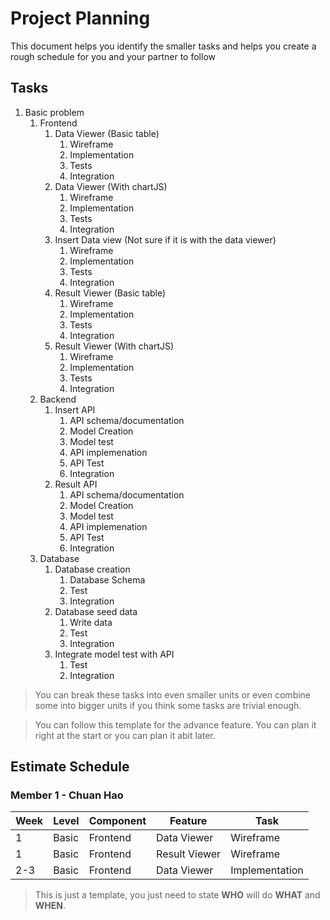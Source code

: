 # Project Planning

This document helps you identify the smaller tasks and helps you create a rough schedule for you and your partner to follow

## Tasks

1. Basic problem
   1. Frontend
      1. Data Viewer (Basic table)
         1. Wireframe
         2. Implementation
         3. Tests
         4. Integration
      2. Data Viewer (With chartJS)
         1. Wireframe
         2. Implementation
         3. Tests
         4. Integration
      3. Insert Data view (Not sure if it is with the data viewer)
         1. Wireframe
         2. Implementation
         3. Tests
         4. Integration
      4. Result Viewer (Basic table)
         1. Wireframe
         2. Implementation
         3. Tests
         4. Integration
      5. Result Viewer (With chartJS)
         1. Wireframe
         2. Implementation
         3. Tests
         4. Integration
   2. Backend
      1. Insert API
         1. API schema/documentation
         2. Model Creation
         3. Model test
         4. API implemenation
         5. API Test
         6. Integration
      2. Result API
         1. API schema/documentation
         2. Model Creation
         3. Model test
         4. API implemenation
         5. API Test
         6. Integration
   3. Database
      1. Database creation
         1. Database Schema
         2. Test
         3. Integration
      2. Database seed data
         1. Write data
         2. Test
         3. Integration 
      3. Integrate model test with API
         1. Test
         2. Integration

> You can break these tasks into even smaller units or even combine some into bigger units if you think some tasks are trivial enough.

> You can follow this template for the advance feature. You can plan it right at the start or you can plan it abit later.

## Estimate Schedule

### Member 1 - Chuan Hao

| Week | Level | Component | Feature       | Task           |
| ---- | ----- | --------- | ------------- | -------------- |
| 1    | Basic | Frontend  | Data Viewer   | Wireframe      |
| 1    | Basic | Frontend  | Result Viewer | Wireframe      |
| 2-3  | Basic | Frontend  | Data Viewer   | Implementation |

> This is just a template, you just need to state **WHO** will do **WHAT** and **WHEN**.
